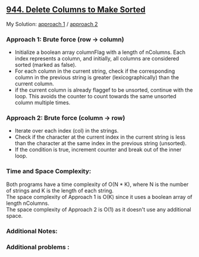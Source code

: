 ## [944. Delete Columns to Make Sorted](https://leetcode.com/problems/delete-columns-to-make-sorted/)  
My Solution: [approach 1](./944.java) / [approach 2](./944_2.java)

### Approach 1: Brute force (row -> column)
- Initialize a boolean array columnFlag with a length of nColumns. Each index represents a column, and initially, all columns are considered sorted (marked as false).
- For each column in the current string, check if the corresponding column in the previous string is greater (lexicographically) than the current column.
- if the current column is already flaggef to be unsorted, continue with the loop. This avoids the counter to count towards the same unsorted column multiple times. 

### Approach 2: Brute force (column -> row)
- Iterate over each index (col) in the strings.
- Check if the character at the current index in the current string is less than the character at the same index in the previous string (unsorted).
- If the condition is true, increment counter and break out of the inner loop.

### Time and Space Complexity:  

Both programs have a time complexity of O(N * K), where N is the number of strings and K is the length of each string.  
The space complexity of Approach 1 is O(K) since it uses a boolean array of length nColumns.  
The space complexity of Approach 2 is O(1) as it doesn't use any additional space.

### Additional Notes:


### Additional problems :   

